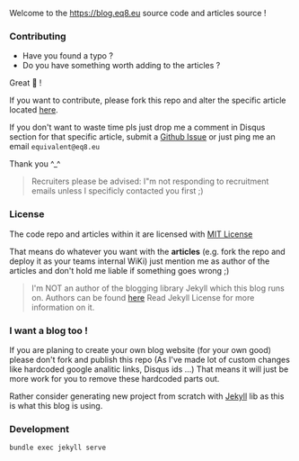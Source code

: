 

Welcome to the https://blog.eq8.eu source code and articles source !

### Contributing

* Have you found a typo ?
* Do you have something worth adding to the articles ?

Great :hamster: !

If you want to contribute, please fork this repo and alter the
specific article located [here](https://github.com/equivalent/equivalent.github.io/tree/master/_posts).

If you don't want to waste time pls just drop me a comment in Disqus section
for that specific article, submit a [Github
Issue](https://github.com/equivalent/equivalent.github.io/issues) or
just ping me an email `equivalent@eq8.eu`


Thank you ^_^

> Recruiters please be advised: I"m not responding to recruitment emails
> unless I specificly contacted you first ;)


### License

The code repo and articles within it are licensed with [MIT License](https://github.com/equivalent/equivalent.github.io/blob/master/LICENSE.md)

That means do whatever you want with the **articles** (e.g. fork the repo and
deploy it as your teams internal WiKi) just mention
me as author of the articles and don't hold me liable if something goes wrong ;)

> I'm NOT an author of the blogging library Jekyll which this blog runs on. Authors can be found
> [here](https://github.com/jekyll/jekyll/graphs/contributors) Read
> Jekyll License for more information on it.

### I want a blog too !

If you are planing to create your own blog website (for your own good) please don't fork and
publish this repo (As I've made lot of custom changes like hardcoded
google analitic links, Disqus ids ...) That means it will just be more
work for you to remove these hardcoded parts out.

Rather consider generating new project from scratch with [Jekyll](https://github.com/jekyll/jekyll)
lib as this is what this blog is using.

### Development

```
bundle exec jekyll serve
```
